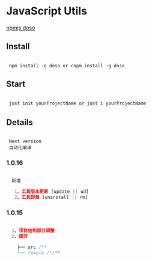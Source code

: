 
# JavaScript Utils
[npmjs doso](https://www.npmjs.com/package/doso)

## Install
```shell

 npm install -g doso or cnpm install -g doso

```

## Start
```javascript
 
 just init yourProjectName or just i yourProjectName

``` 

## Details
```

 Next version
 自动化编译 

```

### 1.0.16
```javascript
  
  新增

   1、工具版本更新 [update || ud]
   2、工具卸载 [uninstall || rm]

``` 

### 1.0.15
```javascript
   
  1、项目结构部分调整
  2、废弃

	├── src /**
	└── temple /*/** 

``` 